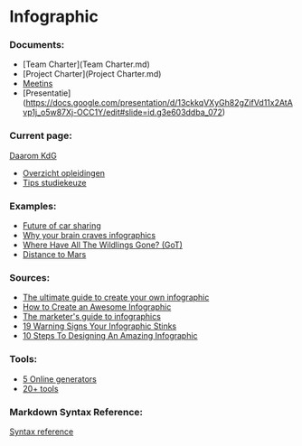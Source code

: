 Infographic
===========

### Documents: ###
- [Team Charter](Team Charter.md)
- [Project Charter](Project Charter.md)
- [Meetins](Meetings.md)
- [Presentatie] (https://docs.google.com/presentation/d/13ckkqVXyGh82gZifVd11x2AtAvp1j_o5w87Xj-OCC1Y/edit#slide=id.g3e603ddba_072)

### Current page: ###
[Daarom KdG](http://www.kdg.be/daarom-kdg)
- [Overzicht opleidingen](http://www.kdg.be/opleidingen/alle-opleidingen/results)
- [Tips studiekeuze](http://www.kdg.be/opleidingen/tips-voor-een-goede-studiekeuze)

### Examples: ###
- [Future of car sharing](http://futureofcarsharing.com/)
- [Why your brain craves infographics](http://neomam.com/interactive/13reasons/)
- [Where Have All The Wildlings Gone? (GoT)](http://www.wherehaveallthewildlingsgone.com/)
- [Distance to Mars](http://www.distancetomars.com/)

### Sources: ###
- [The ultimate guide to create your own infographic](http://piktochart.com/the-ultimate-guide-to-create-your-own-infographic/)
- [How to Create an Awesome Infographic](http://mashable.com/2012/07/09/how-to-create-an-infographic/)
- [The marketer's guide to infographics](http://www.visioncritical.com/blog/pretty-and-pretty-useful-how-create-awesome-infographics)
- [19 Warning Signs Your Infographic Stinks](https://blog.kissmetrics.com/infographic-warning-signs/)
- [10 Steps To Designing An Amazing Infographic](http://www.fastcodesign.com/1670019/10-steps-to-designing-an-amazing-infographic)

### Tools: ###
- [5 Online generators](http://www.razorsocial.com/make-your-own-infographic/)
- [20+ tools](http://www.hongkiat.com/blog/infographic-tools/)

### Markdown Syntax Reference: ###
[Syntax reference](http://daringfireball.net/projects/markdown/syntax)
